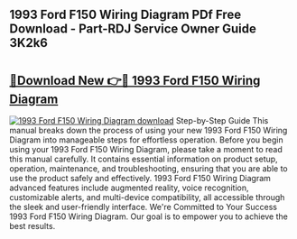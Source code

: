 ## 1993 Ford F150 Wiring Diagram PDf Free Download - Part-RDJ Service Owner Guide 3K2k6

# <h2><a href="http://dfme8bv.blite.top/?on=1993+Ford+F150+Wiring+Diagram">🔗Download New 👉🔴 1993 Ford F150 Wiring Diagram</a></h2>

[![1993 Ford F150 Wiring Diagram download](https://i.imgur.com/lujVjoI.png)](http://dfme8bv.blite.top/?on=1993+Ford+F150+Wiring+Diagram)
Step-by-Step Guide This manual breaks down the process of using your new 1993 Ford F150 Wiring Diagram into manageable steps for effortless operation. Before you begin using your 1993 Ford F150 Wiring Diagram, please take a moment to read this manual carefully. It contains essential information on product setup, operation, maintenance, and troubleshooting, ensuring that you are able to use the product safely and effectively. 1993 Ford F150 Wiring Diagram advanced features include augmented reality, voice recognition, customizable alerts, and multi-device compatibility, all accessible through the sleek and user-friendly interface. We're Committed to Your Success 1993 Ford F150 Wiring Diagram. Our goal is to empower you to achieve the best results.
